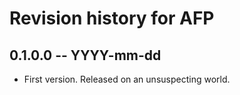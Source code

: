 # Revision history for AFP

## 0.1.0.0 -- YYYY-mm-dd

* First version. Released on an unsuspecting world.
